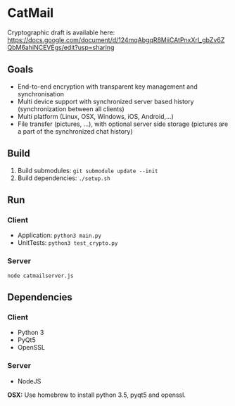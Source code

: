 # CatMail

Cryptographic draft is available here: https://docs.google.com/document/d/124mqAbgqR8MiiCAtPnxXrI_gbZv6ZQbM6ahiNCEVEgs/edit?usp=sharing

## Goals

* End-to-end encryption with transparent key management and synchronisation
* Multi device support with synchronized server based history (synchronization between all clients)
* Multi platform (Linux, OSX, Windows, iOS, Android,...)
* File transfer (pictures, ...), with optional server side storage (pictures are a part of the synchronized chat history)

## Build

1. Build submodules: `git submodule update --init`
1. Build dependencies: `./setup.sh`

## Run

### Client

* Application: `python3 main.py`
* UnitTests: `python3 test_crypto.py`

### Server

`node catmailserver.js`

## Dependencies

### Client
* Python 3
* PyQt5
* OpenSSL

### Server

* NodeJS

**OSX:** Use homebrew to install python 3.5, pyqt5 and openssl.
